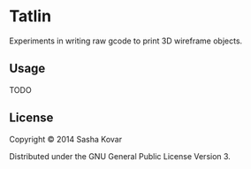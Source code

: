 # Tatlin

Experiments in writing raw gcode to print 3D wireframe objects.

## Usage

TODO

## License

Copyright © 2014 Sasha Kovar

Distributed under the GNU General Public License Version 3.
